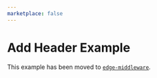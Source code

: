 ```yaml
---
marketplace: false
---
```


# Add Header Example

This example has been moved to [`edge-middleware`](/edge-middleware/add-header).
